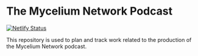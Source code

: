 # The Mycelium Network Podcast

[![Netlify Status](https://api.netlify.com/api/v1/badges/6d6ee3aa-e867-48d8-b6b1-7656de5165fa/deploy-status)](https://app.netlify.com/sites/myceliumnetworkpodcast/deploys)

This repository is used to plan and track work related to the production of the Mycelium Network podcast.
